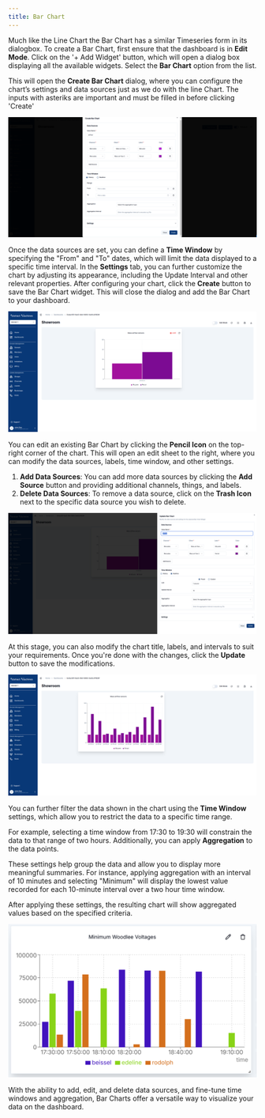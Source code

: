 ```yaml
---
title: Bar Chart
---
```



Much like the Line Chart the Bar Chart has a similar Timeseries form in its dialogbox.
To create a Bar Chart, first ensure that the dashboard is in **Edit Mode**.
Click on the '+ Add Widget' button, which will open a dialog box displaying all the available widgets.
Select the **Bar Chart** option from the list.

This will open the **Create Bar Chart** dialog, where you can configure the chart’s settings and data sources just as we do with the line Chart.
The inputs with asteriks are important and must be filled in before clicking 'Create'

![Create Bar Chart](../docs/img/dashboards/create-barchart.png)

Once the data sources are set, you can define a **Time Window** by specifying the "From" and "To" dates, which will limit the data displayed to a specific time interval.
In the **Settings** tab, you can further customize the chart by adjusting its appearance, including the Update Interval and other relevant properties.
After configuring your chart, click the **Create** button to save the Bar Chart widget.
This will close the dialog and add the Bar Chart to your dashboard.

![Created Bar Chart](../docs/img/dashboards/new-barchart.png)

You can edit an existing Bar Chart by clicking the **Pencil Icon** on the top-right corner of the chart. This will open an edit sheet to the right, where you can modify the data sources, labels, time window, and other settings.

1. **Add Data Sources**: You can add more data sources by clicking the **Add Source** button and providing additional channels, things, and labels.
2. **Delete Data Sources**: To remove a data source, click on the **Trash Icon** next to the specific data source you wish to delete.

![Edit Bar Chart](../docs/img/dashboards/edit-barchart.png)

At this stage, you can also modify the chart title, labels, and intervals to suit your requirements.
Once you're done with the changes, click the **Update** button to save the modifications.

![Edited Bar Chart](../docs/img/dashboards/edited-barchart.png)

You can further filter the data shown in the chart using the **Time Window** settings, which allow you to restrict the data to a specific time range.

For example, selecting a time window from 17:30 to 19:30 will constrain the data to that range of two hours.
Additionally, you can apply **Aggregation** to the data points.

These settings help group the data and allow you to display more meaningful summaries.
For instance, applying aggregation with an interval of 10 minutes and selecting "Minimum" will display the lowest value recorded for each 10-minute interval over a two hour time window.

After applying these settings, the resulting chart will show aggregated values based on the specified criteria.

![Aggregated Bar Chart](../docs/img/dashboards/min-barchart.png)

With the ability to add, edit, and delete data sources, and fine-tune time windows and aggregation, Bar Charts offer a versatile way to visualize your data on the dashboard.
